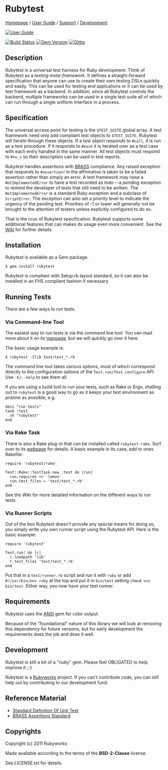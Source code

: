 # Rubytest

[Homepage](http://rubyworks.github.com/rubytest) /
[User Guide](http://wiki.github.com/rubyworks/rubytest) /
[Support](http://github.com/rubyworks/rubytest/issues) /
[Development](http://github.com/rubyworks/rubytest)

[![User Guide](http://img.shields.io/badge/User-Guide-blue.svg)](http://wiki.github.com/rubyworks/rubytest)

[![Build Status](https://secure.travis-ci.org/rubyworks/rubytest.png)](http://travis-ci.org/rubyworks/rubytest)
[![Gem Version](https://badge.fury.io/rb/rubytest.png)](http://badge.fury.io/rb/rubytest)
[![Gittip](http://img.shields.io/badge/gittip-$1/wk-red.svg)](https://www.gittip.com/on/github/rubyworks/)

## Description

Rubytest is a universal test harness for Ruby development. Think
of Rubytest as a *testing meta-framework*. It defines a straight-forward
specification that anyone can use to create their own testing DSLs 
quickily and easily. This can be used for testing end applcations or it
can be used by test framework as a backend.
In addition, since all Rubytest controls the backend, multiple frameworks
can be used in a single test suite all of which can run through a single
uniform interface in a process.


## Specification

The universal access point for testing is the `$TEST_SUITE` global array. A test
framework need only add compliant test objects to `$TEST_SUITE`. 
Rubytest will iterate through these objects. If a test object responds to
`#call`, it is run as a test procedure. If it responds to `#each` it is iterated
over as a test case with each entry handled in the same manner. All test 
objects must respond to `#to_s` so their description can be used in test
reports.

Rubytest handles assertions with [BRASS](http://rubyworks.github.com/brass)
compliance. Any raised exception that responds to `#assertion?` in the
affirmative is taken to be a failed assertion rather than simply an error. 
A test framework may raise a `NotImplementedError` to have a test recorded
as *todo* --a _pending_ exception to remind the developer of tests that still
need to be written. The `NotImplementedError` is a standard Ruby exception
and a subclass of `ScriptError`. The exception can also set a priority level
to indicate the urgency of the pending test. Priorities of -1 or lower
will generally not be brought to the attention of testers unless explicitly 
configured to do so.

That is the crux of Rubytest specification. Rubytest supports some
additional features that can makes its usage even more convenient.
See the [Wiki](http://github.com/rubyworks/test/wiki) for further details.


## Installation

Rubytest is available as a Gem package.

    $ gem install rubytest

Rubytest is compliant with Setup.rb layout standard, so it can
also be installed in an FHS compliant fashion if necessary.


## Running Tests

There are a few ways to run tests. 

### Via Command-line Tool

The easiest way to run tests is via the command line tool. You can read more about
it on its [manpage](http://rubyworks.github.com/rubytest/man/rubytest.1.html),
but we will quickly go over it here. 

The basic usage example is:

    $ rubytest -Ilib test/test_*.rb

The command line tool takes various options, most of which correspond directly
to the configuration options of the `Test.run/Test.configure` API. Use
`-h/--help` to see them all.

If you are using a build tool to run your tests, such as Rake or Ergo, shelling
out to `rubytest` is a good way to go as it keeps your test environment as 
pristine as possible, e.g.

    desc "run tests"
    task :test
      sh "rubytest"
    end

### Via Rake Task

There is also a Rake plug-in that can be installed called `rubytest-rake`.
Surf over to its [webpage](http://rubyworks.github.com/rubytest-rake) for details.
A basic example in its case, add to ones Rakefile:

    require 'rubytest/rake'

    Test::Rake::TestTask.new :test do |run|
      run.requires << 'lemon'
      run.test_files = 'test/test_*.rb'
    end

See the Wiki for more detailed information on the different ways to run tests.

### Via Runner Scripts

Out of the box Rubytest doesn't provide any special means for doing so,
you simply write you own runner script using the Rubytest API.
Here is the basic example:

    require 'rubytest'

    Test.run! do |r|
      r.loadpath 'lib'
      r.test_files 'test/test_*.rb'
    end

Put that in a `test/runner.rb` script and run it with `ruby` or
add `#!/usr/bin/env ruby` at the top and put it in `bin/test`
setting `chmod u+x bin/test`. Either way, you now have your test
runner.


## Requirements

Rubytest uses the [ANSI](http://rubyworks.github.com/ansi) gem for color output.

Because of the "foundational" nature of this library we will look at removing
this dependency for future versions, but for early development the 
requirements does the job and does it well.


## Development

Rubytest is still a bit of a "nuby" gem. Please feel OBLIGATED to help improve it ;-)

Rubytest is a [Rubyworks](http://rubyworks.github.com) project. If you can't
contribute code, you can still help out by contributing to our development fund.


## Reference Material

* [Standard Definition Of Unit Test](http://c2.com/cgi/wiki?StandardDefinitionOfUnitTest)
* [BRASS Assertions Standard](http:rubyworks.github.com/brass)


## Copyrights

Copyright (c) 2011 Rubyworks

Made available according to the terms of the <b>BSD-2-Clause</b> license.

See LICENSE.txt for details.

